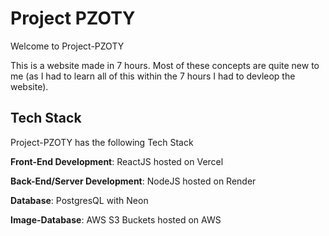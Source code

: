 # Project PZOTY

Welcome to Project-PZOTY

This is a website made in 7 hours. Most of these concepts are quite new to me (as I had to learn all of this within the 7 hours I had to devleop the website).

## Tech Stack

Project-PZOTY has the following Tech Stack

**Front-End Development**: ReactJS hosted on Vercel

**Back-End/Server Development**: NodeJS hosted on Render

**Database**: PostgresQL with Neon

**Image-Database**: AWS S3 Buckets hosted on AWS


